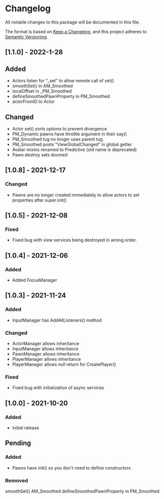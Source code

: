 # Changelog
All notable changes to this package will be documented in this file.

The format is based on [Keep a Changelog](https://keepachangelog.com/en/1.0.0/),
and this project adheres to [Semantic Versioning](https://semver.org/spec/v2.0.0.html).

## [1.1.0] - 2022-1-28
## Added
- Actors listen for "_set" to allow remote call of set()
- smoothSet() in AM_Smoothed
- localOffset in _PM_Smoothed
- defineSmoothedPawnProperty in PM_Smoothed
- actorFromID to Actor

## Changed
- Actor set() sorts options to prevent divergence
- PM_Dynamic pawns have throttle argument in their say()
- PM_Smoothed tug no longer uses parent tug
- PM_Smoothed posts "ViewGlobalChanged" in global getter
- Avatar mixins renamed to Predictive (old name is deprecated)
- Pawn.destroy sets doomed

## [1.0.8] - 2021-12-17
### Changed
- Pawns are no longer created immediately to allow actors to set properties after super.init()

## [1.0.5] - 2021-12-08
### Fixed
- Fixed bug with view services being destroyed in wrong order.

## [1.0.4] - 2021-12-06
### Added
- Added FocusManager

## [1.0.3] - 2021-11-24
### Added
- InputManager has AddAllListeners() method
### Changed
- ActorManager allows inheritance
- InputManager allows inheritance
- PawnManager allows inheritance
- PlayerManager allows inheritance
- PlayerManager allows null return for CreatePlayer()
### Fixed
- Fixed bug with initialization of async services

## [1.0.0] - 2021-10-20
### Added
- Initial release

## Pending
### Added
- Pawns have init() so you don't need to define constructors

### Removed
smoothSet() AM_Smoothed
defineSmoothedPawnProperty in PM_Smoothed







